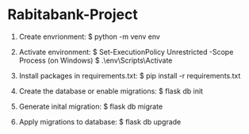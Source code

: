 # Rabitabank-Project

1. Create envrionment:
  $ python -m venv env


2. Activate environment:
  $ Set-ExecutionPolicy Unrestricted -Scope Process (on Windows)
  $ .\env\Scripts\Activate
    
    
3. Install packages in requirements.txt:
  $ pip install -r requirements.txt
  
 
 4. Create the database or enable migrations:
  $ flask db init
  
  
 5. Generate inital migration:
  $ flask db migrate
  
  
 6. Apply migrations to database:
  $ flask db upgrade
  
